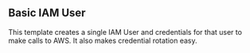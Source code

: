 ## Basic IAM User

This template creates a single IAM User and credentials for that user to make calls to AWS. It also makes credential rotation easy.